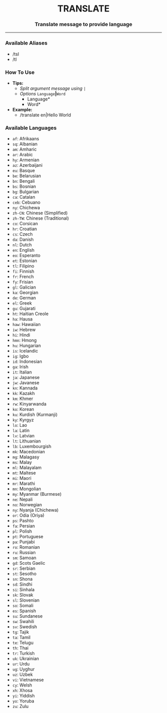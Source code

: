 <h1 align="center">TRANSLATE</h1>

<h3 align="center">
  Translate message to provide language
</h3>

------
### Available Aliases
- /tsl
- /tl

### How To Use
- **Tips:**
  - _Split argument message using_ `|`
  - _Options_ `Language`**|**`Word`
    - Language*
    - Word*
- **Example:**
  - /translate en|Hello World

### Available Languages
- `af`: Afrikaans
- `sq`: Albanian
- `am`: Amharic
- `ar`: Arabic
- `hy`: Armenian
- `az`: Azerbaijani
- `eu`: Basque
- `be`: Belarusian
- `bn`: Bengali
- `bs`: Bosnian
- `bg`: Bulgarian
- `ca`: Catalan
- `ceb`: Cebuano
- `ny`: Chichewa
- `zh-CN`: Chinese (Simplified)
- `zh-TW`: Chinese (Traditional)
- `co`: Corsican
- `hr`: Croatian
- `cs`: Czech
- `da`: Danish
- `nl`: Dutch
- `en`: English
- `eo`: Esperanto
- `et`: Estonian
- `tl`: Filipino
- `fi`: Finnish
- `fr`: French
- `fy`: Frisian
- `gl`: Galician
- `ka`: Georgian
- `de`: German
- `el`: Greek
- `gu`: Gujarati
- `ht`: Haitian Creole
- `ha`: Hausa
- `haw`: Hawaiian
- `iw`: Hebrew
- `hi`: Hindi
- `hmn`: Hmong
- `hu`: Hungarian
- `is`: Icelandic
- `ig`: Igbo
- `id`: Indonesian
- `ga`: Irish
- `it`: Italian
- `ja`: Japanese
- `jw`: Javanese
- `kn`: Kannada
- `kk`: Kazakh
- `km`: Khmer
- `rw`: Kinyarwanda
- `ko`: Korean
- `ku`: Kurdish (Kurmanji)
- `ky`: Kyrgyz
- `lo`: Lao
- `la`: Latin
- `lv`: Latvian
- `lt`: Lithuanian
- `lb`: Luxembourgish
- `mk`: Macedonian
- `mg`: Malagasy
- `ms`: Malay
- `ml`: Malayalam
- `mt`: Maltese
- `mi`: Maori
- `mr`: Marathi
- `mn`: Mongolian
- `my`: Myanmar (Burmese)
- `ne`: Nepali
- `no`: Norwegian
- `ny`: Nyanja (Chichewa)
- `or`: Odia (Oriya)
- `ps`: Pashto
- `fa`: Persian
- `pl`: Polish
- `pt`: Portuguese
- `pa`: Punjabi
- `ro`: Romanian
- `ru`: Russian
- `sm`: Samoan
- `gd`: Scots Gaelic
- `sr`: Serbian
- `st`: Sesotho
- `sn`: Shona
- `sd`: Sindhi
- `si`: Sinhala
- `sk`: Slovak
- `sl`: Slovenian
- `so`: Somali
- `es`: Spanish
- `su`: Sundanese
- `sw`: Swahili
- `sv`: Swedish
- `tg`: Tajik
- `ta`: Tamil
- `te`: Telugu
- `th`: Thai
- `tr`: Turkish
- `uk`: Ukrainian
- `ur`: Urdu
- `ug`: Uyghur
- `uz`: Uzbek
- `vi`: Vietnamese
- `cy`: Welsh
- `xh`: Xhosa
- `yi`: Yiddish
- `yo`: Yoruba
- `zu`: Zulu
